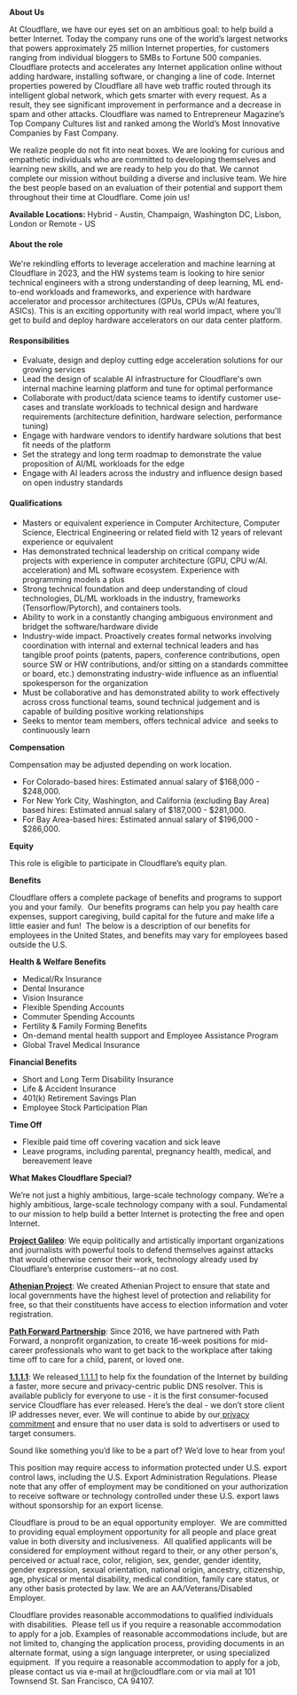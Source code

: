 <div class="content-intro">
	<div><strong>About Us</strong></div>
	<div>
		<p><span style="font-weight: 400;">At Cloudflare, we have our eyes set on an ambitious goal: to help build a better Internet. Today the company runs one of the world’s largest networks that powers approximately 25 million Internet properties, for customers ranging from individual bloggers to SMBs to Fortune 500 companies. Cloudflare protects and accelerates any Internet application online without adding hardware, installing software, or changing a line of code. Internet properties powered by Cloudflare all have web traffic routed through its intelligent global network, which gets smarter with every request. As a result, they see significant improvement in performance and a decrease in spam and other attacks. Cloudflare was named to Entrepreneur Magazine’s Top Company Cultures list and ranked among the World’s Most Innovative Companies by Fast Company.</span><span style="font-weight: 400;">&nbsp;</span></p>
		<p><span style="font-weight: 400;">We realize people do not fit into neat boxes. We are looking for curious and empathetic individuals who are committed to developing themselves and learning new skills, and we are ready to help you do that. We cannot complete our mission without building a diverse and inclusive team. We hire the best people based on an evaluation of their potential and support them throughout their time at Cloudflare. Come join us!&nbsp;</span></p>
	</div>
</div>
<p class="p1"><strong><span class="collapsed-field-text">Available Locations:&nbsp;</span></strong><span class="collapsed-field-text">Hybrid - </span><span class="collapsed-field-text">Austin, Champaign, Washington DC, Lisbon, London or Remote - US</span></p>
<h4 class="p1"><strong>About the role</strong></h4>
<p class="p1">We're rekindling efforts to leverage acceleration and machine learning at Cloudflare in 2023, and the HW systems team is looking to hire senior technical engineers with a strong understanding of deep learning, ML end-to-end workloads and frameworks, and experience with hardware accelerator and processor architectures (GPUs, CPUs w/AI features, ASICs). This is an exciting opportunity with real world impact, where you'll get to build and deploy hardware accelerators on our data center platform.&nbsp;</p>
<h4 class="p1"><strong>Responsibilities&nbsp;</strong></h4>
<ul class="ul1">
	<li class="li1">Evaluate, design and deploy cutting edge acceleration solutions for our growing services</li>
	<li class="li1">Lead the design of scalable AI infrastructure for Cloudflare's own internal machine learning platform and tune for optimal performance</li>
	<li class="li1">Collaborate with product/data science teams to identify customer use-cases and translate workloads to technical design and hardware requirements (architecture definition, hardware selection, performance tuning)</li>
	<li class="li1">Engage with hardware vendors to identify hardware solutions that best fit needs of the platform</li>
	<li class="li1">Set the strategy and long term roadmap to demonstrate the value proposition of AI/ML workloads for the edge&nbsp;</li>
	<li class="li1">Engage with AI leaders across the industry and influence design based on open industry standards&nbsp;</li>
</ul>
<h4 class="p1"><span class="s1"><strong>Qualifications</strong></span></h4>
<ul class="ul1">
	<li class="li1">Masters or equivalent experience in Computer Architecture, Computer Science, Electrical Engineering or related field with 12 years of relevant experience or equivalent</li>
	<li class="li1">Has demonstrated technical leadership on critical company wide projects with experience in computer architecture (GPU, CPU w/AI. acceleration) and ML software ecosystem. Experience with programming models a plus</li>
	<li class="li1">Strong technical foundation and deep understanding of cloud technologies, DL/ML workloads in the industry, frameworks (Tensorflow/Pytorch), and containers tools.&nbsp;</li>
	<li class="li1">Ability to work in a constantly changing ambiguous environment and bridget the software/hardware divide&nbsp;</li>
	<li class="li1">Industry-wide impact. Proactively creates formal networks involving coordination with internal and external technical leaders and has tangible proof points (patents, papers, conference contributions, open source SW or HW contributions, and/or sitting on a standards committee or board, etc.) demonstrating industry-wide influence as an influential spokesperson for the organization</li>
	<li class="li1">Must be collaborative and has demonstrated ability to work effectively across cross functional teams, sound technical judgement and is capable of building positive working relationships</li>
	<li class="li1">Seeks to mentor team members, offers technical advice&nbsp; and seeks to continuously learn</li>
</ul>
<p><strong>Compensation</strong></p>
<p>Compensation may be adjusted depending on work location.</p>
<ul>
	<li>For Colorado-based hires: Estimated annual salary of $168,000 - $248,000.</li>
	<li>For New York City, Washington, and California (excluding Bay Area) based hires: Estimated annual salary of $187,000 - $281,000.</li>
	<li>For Bay Area-based hires: Estimated annual salary of $196,000 - $286,000.</li>
</ul>
<p><strong>Equity</strong></p>
<p>This role is eligible to participate in Cloudflare’s equity plan.</p>
<p><strong>Benefits</strong></p>
<p>Cloudflare offers a complete package of benefits and programs to support you and your family.&nbsp; Our benefits programs can help you pay health care expenses, support caregiving, build capital for the future and make life a little easier and fun!&nbsp; The below is a description of our benefits for employees in the United States, and benefits may vary for employees based outside the U.S.</p>
<p><strong>Health &amp; Welfare Benefits</strong></p>
<ul>
	<li>Medical/Rx Insurance</li>
	<li>Dental Insurance</li>
	<li>Vision Insurance</li>
	<li>Flexible Spending Accounts</li>
	<li>Commuter Spending Accounts</li>
	<li>Fertility &amp; Family Forming Benefits</li>
	<li>On-demand mental health support and Employee Assistance Program</li>
	<li>Global Travel Medical Insurance</li>
</ul>
<p><strong>Financial Benefits</strong></p>
<ul>
	<li>Short and Long Term Disability Insurance</li>
	<li>Life &amp; Accident Insurance</li>
	<li>401(k) Retirement Savings Plan</li>
	<li>Employee Stock Participation Plan</li>
</ul>
<p><strong>Time Off</strong></p>
<ul>
	<li>Flexible paid time off covering vacation and sick leave</li>
	<li>Leave programs, including parental, pregnancy health, medical, and bereavement leave</li>
</ul>
<div class="content-conclusion">
	<p><strong>What Makes Cloudflare Special?</strong></p>
	<p><span style="font-weight: 400;">We’re not just a highly ambitious, large-scale technology company. We’re a highly ambitious, large-scale technology company with a soul. Fundamental to our mission to help build a better Internet is protecting the free and open Internet.</span></p>
	<p><a href="https://blog.cloudflare.com/protecting-free-expression-online/"><strong>Project Galileo</strong></a><span style="font-weight: 400;">: We equip politically and artistically important organizations and journalists with powerful tools to defend themselves against attacks that would otherwise censor their work, technology already used by Cloudflare’s enterprise customers--at no cost.</span></p>
	<p><strong><a href="https://www.cloudflare.com/athenian/">Athenian Project</a></strong><span style="font-weight: 400;">: We created Athenian Project to ensure that state and local governments have the highest level of protection and reliability for free, so that their constituents have access to election information and voter registration.</span></p>
	<p><a href="https://blog.cloudflare.com/tag/path-forward/"><strong>Path Forward Partnership</strong></a><span style="font-weight: 400;">: Since 2016, we have partnered with Path Forward, a nonprofit organization, to create 16-week positions for mid-career professionals who want to get back to the workplace after taking time off to care for a child, parent, or loved one.</span></p>
	<p><a href="https://1.1.1.1/"><strong>1.1.1.1</strong></a><span style="font-weight: 400;">: We released</span><a href="https://1.1.1.1/"> <span style="font-weight: 400;">1.1.1.1</span></a><span style="font-weight: 400;"> to help fix the foundation of the Internet by building a faster, more secure and privacy-centric public DNS resolver. This is available publicly for everyone to use - it is the first consumer-focused service Cloudflare has ever released. Here’s the deal - we don’t store client IP addresses never, ever. We will continue to abide by our</span><a href="https://developers.cloudflare.com/1.1.1.1/privacy/public-dns-resolver"> privacy commitment</a><span style="font-weight: 400;"> and ensure that no user data is sold to advertisers or used to target consumers.</span></p>
	<p><span style="font-weight: 400;">Sound like something you’d like to be a part of? We’d love to hear from you!</span></p>
	<p><span style="font-weight: 400;">This position may require access to information protected under U.S. export control laws, including the U.S. Export Administration Regulations. Please note that any offer of employment may be conditioned on your authorization to receive software or technology controlled under these U.S. export laws without sponsorship for an export license.</span></p>
	<p><span style="font-weight: 400;">Cloudflare is proud to be an equal opportunity employer. &nbsp;We are committed to providing equal employment opportunity for all people and place great value in both diversity and inclusiveness. &nbsp;All qualified applicants will be considered for employment without regard to their, or any other person's, perceived or actual</span> <span style="font-weight: 400;">race, color, religion, sex, gender, gender identity, gender expression, sexual orientation, national origin, ancestry, citizenship, age, physical or mental disability, medical condition, family care status, or any other basis protected by law. </span><span style="font-weight: 400;">We are an AA/Veterans/Disabled Employer.</span></p>
	<p><span style="font-weight: 400;">Cloudflare provides reasonable accommodations to qualified individuals with disabilities. &nbsp;Please tell us if you require a reasonable accommodation to apply for a job. Examples of reasonable accommodations include, but are not limited to, changing the application process, providing documents in an alternate format, using a sign language interpreter, or using specialized equipment. &nbsp;If you require a reasonable accommodation to apply for a job, please contact us via e-mail at </span><span style="font-weight: 400;">hr@cloudflare.com</span><span style="font-weight: 400;"> or via mail at 101 Townsend St. San Francisco, CA 94107.</span></p>
</div>